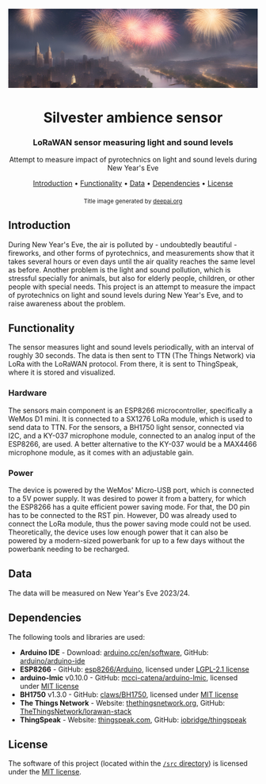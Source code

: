 <div align="center">

![Header](img/header.jpg)

# Silvester ambience sensor

### LoRaWAN sensor measuring light and sound levels

Attempt to measure impact of pyrotechnics on light and sound levels during New Year's Eve

[Introduction](#introduction) • [Functionality](#functionality) • [Data](#data) • [Dependencies](#dependencies) • [License](#license)

<sub>Title image generated by [deepai.org](https://deepai.org/machine-learning-model/text2img)</sub>

</div>

## Introduction
During New Year's Eve, the air is polluted by - undoubtedly beautiful - fireworks, and other forms of pyrotechnics, and measurements show that it takes several hours or even days until the air quality reaches the same level as before. 
Another problem is the light and sound pollution, which is stressful specially for animals, but also for elderly people, children, or other people with special needs.
This project is an attempt to measure the impact of pyrotechnics on light and sound levels during New Year's Eve, and to raise awareness about the problem.

## Functionality
The sensor measures light and sound levels periodically, with an interval of roughly 30 seconds. The data is then sent to TTN (The Things Network) via LoRa with the LoRaWAN protocol. From there, it is sent to ThingSpeak, where it is stored and visualized.

### Hardware
The sensors main component is an ESP8266 microcontroller, specifically a WeMos D1 mini. It is connected to a SX1276 LoRa module, which is used to send data to TTN.
For the sensors, a BH1750 light sensor, connected via I2C, and a KY-037 microphone module, connected to an analog input of the ESP8266, are used. A better alternative to the KY-037 would be a MAX4466 microphone module, as it comes with an adjustable gain.

### Power
The device is powered by the WeMos' Micro-USB port, which is connected to a 5V power supply. It was desired to power it from a battery, for which the ESP8266 has a quite efficient power saving mode. For that, the D0 pin has to be connected to the RST pin. However, D0 was already used to connect the LoRa module, thus the power saving mode could not be used.
Theoretically, the device uses low enough power that it can also be powered by a modern-sized powerbank for up to a few days without the powerbank needing to be recharged.

## Data
The data will be measured on New Year's Eve 2023/24.

## Dependencies
The following tools and libraries are used:
- **Arduino IDE** - Download: [arduino.cc/en/software](https://www.arduino.cc/en/software), GitHub: [arduino/arduino-ide](https://github.com/arduino/arduino-ide)
- **ESP8266** - GitHub: [esp8266/Arduino](https://github.com/esp8266/Arduino), licensed under [LGPL-2.1 license](https://github.com/esp8266/Arduino/blob/master/LICENSE)
- **arduino-lmic** v0.10.0 - GitHub: [mcci-catena/arduino-lmic](https://github.com/mcci-catena/arduino-lmic), licensed under [MIT license](https://github.com/mcci-catena/arduino-lmic/blob/master/LICENSE)
- **BH1750** v1.3.0 - GitHub: [claws/BH1750](https://github.com/claws/BH1750), licensed under [MIT license](https://github.com/claws/BH1750/blob/master/LICENSE)
- **The Things Network** - Website: [thethingsnetwork.org](https://www.thethingsnetwork.org/), GitHub: [TheThingsNetwork/lorawan-stack](https://github.com/TheThingsNetwork/lorawan-stack)
- **ThingSpeak** - Website: [thingspeak.com](https://thingspeak.com/), GitHub: [iobridge/thingspeak](https://github.com/iobridge/thingspeak)

## License
The software of this project (located within the [`/src` directory](./src)) is licensed under the [MIT license](./LICENSE-MIT).
